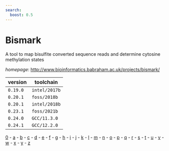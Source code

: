 ```yaml
---
search:
  boost: 0.5
---
```

# Bismark

A tool to map bisulfite converted sequence reads and determine cytosine methylation states

*homepage*: <http://www.bioinformatics.babraham.ac.uk/projects/bismark/>

version | toolchain
--------|----------
``0.19.0`` | ``intel/2017b``
``0.20.1`` | ``foss/2018b``
``0.20.1`` | ``intel/2018b``
``0.23.1`` | ``foss/2021b``
``0.24.0`` | ``GCC/11.3.0``
``0.24.1`` | ``GCC/12.2.0``

[0](../0/index.md) - [a](../a/index.md) - [b](../b/index.md) - [c](../c/index.md) - [d](../d/index.md) - [e](../e/index.md) - [f](../f/index.md) - [g](../g/index.md) - [h](../h/index.md) - [i](../i/index.md) - [j](../j/index.md) - [k](../k/index.md) - [l](../l/index.md) - [m](../m/index.md) - [n](../n/index.md) - [o](../o/index.md) - [p](../p/index.md) - [q](../q/index.md) - [r](../r/index.md) - [s](../s/index.md) - [t](../t/index.md) - [u](../u/index.md) - [v](../v/index.md) - [w](../w/index.md) - [x](../x/index.md) - [y](../y/index.md) - [z](../z/index.md)

